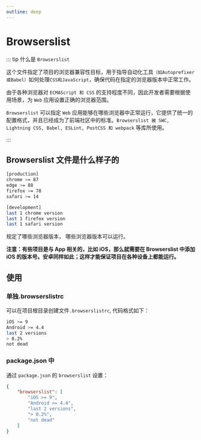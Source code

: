 ```yaml
---
outline: deep
---
```


# Browserslist

::: tip 什么是 `Browserslist`

这个文件指定了项目的浏览器兼容性目标，用于指导自动化工具`（如Autoprefixer或Babel）`如何处理`CSS和JavaScript`，确保代码在指定的浏览器版本中正常工作。

由于各种浏览器对 `ECMAScript 和 CSS` 的支持程度不同，因此开发者需要根据使用场景，为 `Web` 应用设置正确的浏览器范围。

`Browserslist` 可以指定 `Web` 应用能够在哪些浏览器中正常运行，它提供了统一的配置格式，并且已经成为了前端社区中的标准。`Browserslist 被 SWC, Lightning CSS, Babel, ESLint, PostCSS 和 webpack` 等库所使用。

:::

## Browserslist 文件是什么样子的

```bash
[production]
chrome >= 87
edge >= 88
firefox >= 78
safari >= 14

[development]
last 1 chrome version
last 1 firefox version
last 1 safari version
```

规定了哪些浏览器版本， 哪些浏览器版本可以运行。

**注意：有些项目是与 App 相关的，比如 iOS，那么就需要在 Browserslist 中添加 iOS 的版本号。安卓同样如此；这样才能保证项目在各种设备上都能运行。**

## 使用

### 单独.browserslistrc

可以在项目根目录创建文件`.browserslistrc`, 代码格式如下：

```bash
iOS >= 9
Android >= 4.4
last 2 versions
> 0.2%
not dead
```

### package.json 中

通过 `package.json` 的 `browserslist` 设置：

```json
{
	"browserslist": [
		"iOS >= 9",
		"Android >= 4.4",
		"last 2 versions",
		"> 0.2%",
		"not dead"
	]
}
```
